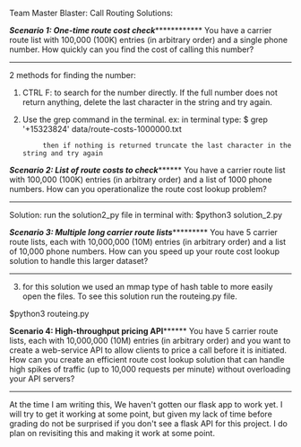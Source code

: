 Team Master Blaster: Call Routing Solutions:

*********Scenario 1: One-time route cost check*********************
You have a carrier route list with 100,000 (100K) entries (in arbitrary order) and a single phone number. How quickly can you find the cost of calling this number?
*******************************************************************

2 methods for finding the number:

1) CTRL F: to search for the number directly. If the full number does not return anything, delete the last character in the string and try again.

2) Use the grep command in the terminal.
        ex: in terminal type:
            $ grep '+15323824' data/route-costs-1000000.txt

            then if nothing is returned truncate the last character in the string and try again

***************Scenario 2: List of route costs to check*********************
You have a carrier route list with 100,000 (100K) entries (in arbitrary order) and a list of 1000 phone numbers. How can you operationalize the route cost lookup problem?
*******************************************************************

Solution: run the solution2_py file in terminal with:
$python3 solution_2.py

***********Scenario 3: Multiple long carrier route lists********************
You have 5 carrier route lists, each with 10,000,000 (10M) entries (in arbitrary order) and a list of 10,000 phone numbers. How can you speed up your route cost lookup solution to handle this larger dataset?
*****************************************************************************

3) for this solution we used an mmap type of hash table to more easily open the files. To see this solution run the routeing.py file.

$python3 routeing.py

****************Scenario 4: High-throughput pricing API**********************
You have 5 carrier route lists, each with 10,000,000 (10M) entries (in arbitrary order) and you want to create a web-service API to allow clients to price a call before it is initiated. How can you create an efficient route cost lookup solution that can handle high spikes of traffic (up to 10,000 requests per minute) without overloading your API servers?
*****************************************************************************

At the time I am writing this, We haven't gotten our flask app to work yet.
I will try to get it working at some point, but given my lack of time
before grading do not be surprised if you don't see a flask API for this
project. I do plan on revisiting this and making it work at some point.  
